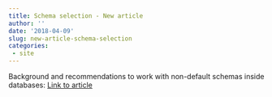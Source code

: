 ```yaml
---
title: Schema selection - New article
author: ''
date: '2018-04-09'
slug: new-article-schema-selection
categories: 
 - site
---
```


Background and recommendations to work with non-default schemas inside databases: [Link to article](/schema)